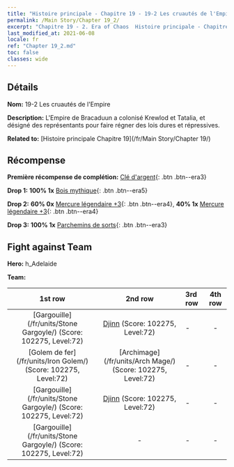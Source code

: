 ```yaml
---
title: "Histoire principale - Chapitre 19 - 19-2 Les cruautés de l'Empire"
permalink: /Main Story/Chapter 19_2/
excerpt: "Chapitre 19 - 2. Era of Chaos  Histoire principale - Chapitre 19_2. 19-2 Les cruautés de l'Empire"
last_modified_at: 2021-06-08
locale: fr
ref: "Chapter 19_2.md"
toc: false
classes: wide
---
```


## Détails

 **Nom:** 19-2 Les cruautés de l'Empire

 **Description:** L'Empire de Bracaduun a colonisé Krewlod et Tatalia, et désigné des représentants pour faire régner des lois dures et répressives.

 **Related to:** [Histoire principale Chapitre 19](/fr/Main Story/Chapter 19/)

## Récompense

 **Première récompense de complétion:** [Clé d'argent](/ItemsFR/con_693/){: .btn .btn--era3}

 **Drop 1:** **100% 1x** [Bois mythique](/ItemsFR/mat_62/){: .btn .btn--era5}

 **Drop 2:** **60% 0x** [Mercure légendaire +3](/ItemsFR/mat_56/){: .btn .btn--era4}, **40% 1x** [Mercure légendaire +3](/ItemsFR/mat_56/){: .btn .btn--era4}

 **Drop 3:** **100% 1x** [Parchemins de sorts](/ItemsFR/con_694/){: .btn .btn--era3}


## Fight against Team
 **Hero:** h_Adelaide

 **Team:**


  | 1st row | 2nd row | 3rd row | 4th row |
  |:----:|:----:|:----|:----:|
  | [Gargouille](/fr/units/Stone Gargoyle/) (Score: 102275, Level:72)  | [Djinn](/fr/units/Genie/) (Score: 102275, Level:72)  | - | - |
  | [Golem de fer](/fr/units/Iron Golem/) (Score: 102275, Level:72)  | [Archimage](/fr/units/Arch Mage/) (Score: 102275, Level:72)  | - | - |
  | [Gargouille](/fr/units/Stone Gargoyle/) (Score: 102275, Level:72)  | [Djinn](/fr/units/Genie/) (Score: 102275, Level:72)  | - | - |
  | [Gargouille](/fr/units/Stone Gargoyle/) (Score: 102275, Level:72)  | - | - | - |



